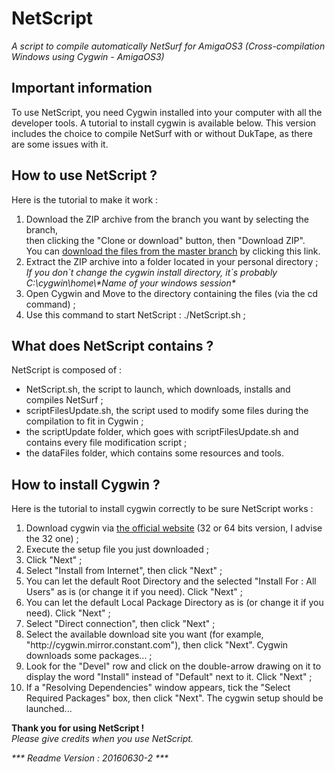<h1>NetScript</h1>
<em>A script to compile automatically NetSurf for AmigaOS3 (Cross-compilation Windows using Cygwin - AmigaOS3)</em>

<h2>Important information</h2>
To use NetScript, you need Cygwin installed into your computer with all the developer tools. A tutorial to install cygwin is available below.
This version includes the choice to compile NetSurf with or without DukTape, as there are some issues with it.

<h2>How to use NetScript ?</h2>
Here is the tutorial to make it work :
<ol>
	<li>Download the ZIP archive from the branch you want by selecting the branch, <br/>
	then clicking the "Clone or download" button, then "Download ZIP".<br/>
	You can <a href="https://github.com/DNADNL/NetScript/archive/master.zip">download the files from the master branch</a> by clicking this link.</li>
	<li>Extract the ZIP archive into a folder located in your personal directory ; <br/>
	<em>If you don`t change the cygwin install directory, it`s probably C:\cygwin\home\*Name of your windows session*</em></li>
	<li>Open Cygwin and Move to the directory containing the files (via the cd command) ;</li>
	<li>Use this command to start NetScript : ./NetScript.sh ;</li>
</ol>
<h2>What does NetScript contains ?</h2>
NetScript is composed of :
<ul>
	<li>NetScript.sh, the script to launch, which downloads, installs and compiles NetSurf ;</li>
	<li>scriptFilesUpdate.sh, the script used to modify some files during the compilation to fit in Cygwin ;</li>
	<li>the scriptUpdate folder, which goes with scriptFilesUpdate.sh and contains every file modification script ;</li>
	<li>the dataFiles folder, which contains some resources and tools.</li>
</ul>
<h2>How to install Cygwin ?</h2>
Here is the tutorial to install cygwin correctly to be sure NetScript works :
<ol>
	<li>Download cygwin via <a href="https://cygwin.com/install.html">the official website</a> (32 or 64 bits version, I advise the 32 one) ;</li>
	<li>Execute the setup file you just downloaded ;</li>
	<li>Click "Next" ;</li>
	<li>Select "Install from Internet", then click "Next" ;</li>
	<li>You can let the default Root Directory and the selected "Install For : All Users" as is (or change it if you need). Click "Next" ;</li>
	<li>You can let the default Local Package Directory as is (or change it if you need). Click "Next" ;</li>
	<li>Select "Direct connection", then click "Next" ;</li>
	<li>Select the available download site you want (for example, "http://cygwin.mirror.constant.com"), then click "Next". Cygwin downloads some packages... ;</li>
	<li>Look for the "Devel" row and click on the double-arrow drawing on it to display the word "Install" instead of "Default" next to it. Click "Next" ;</li>
	<li>If a "Resolving Dependencies" window appears, tick the "Select Required Packages" box, then click "Next". The cygwin setup should be launched...</li>
</ol>
<strong>Thank you for using NetScript !</strong><br/>
<em>Please give credits when you use NetScript.</em>

<em>*** Readme Version : 20160630-2 ***</em>

